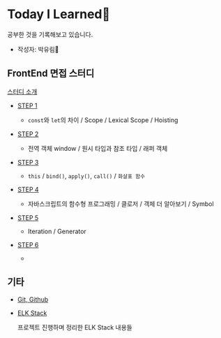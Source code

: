 # Today I Learned📒
공부한 것을 기록해보고 있습니다.

- 작성자: 박유림🧐

## FrontEnd 면접 스터디

[스터디 소개](Documents/FrontEnd-Study/README.md)

* [STEP 1](Documents/FrontEnd-Study/step1.md)
    
    - `const`와 `let`의 차이 / Scope / Lexical Scope / Hoisting
    
* [STEP 2](Documents/FrontEnd-Study/step2.md)

    - 전역 객체 window / 원시 타입과 참조 타입 / 래퍼 객체
    
* [STEP 3](Documents/FrontEnd-Study/step3.md)

    - `this` / `bind()`, `apply()`, `call()` / `화살표 함수`
    
* [STEP 4](Documents/FrontEnd-Study/step4.md)

    - 자바스크립트의 함수형 프로그래밍 / 클로저 / 객체 더 알아보기 / Symbol
    
* [STEP 5](Documents/FrontEnd-Study/step5.md)

    - Iteration / Generator

* [STEP 6](Documents/FrontEnd-Study/step6.md)

    - 

## 기타

* [Git, Github](Documents/Git,Github/README.md)

* [ELK Stack](Documents/ELKStack/README.md)
    
    프로젝트 진행하며 정리한 ELK Stack 내용들